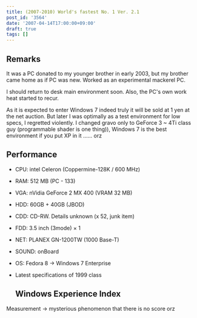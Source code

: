 ```yaml
---
title: (2007-2010) World's fastest No. 1 Ver. 2.1
post_id: '3564'
date: '2007-04-14T17:00:00+09:00'
draft: true
tags: []
---
```


## Remarks

It was a PC donated to my younger brother in early 2003, but my brother came home as if PC was new. Worked as an experimental mackerel PC.

I should return to desk main environment soon. Also, the PC's own work heat started to recur.

As it is expected to enter Windows 7 indeed truly it will be sold at 1 yen at the net auction. But later I was optimally as a test environment for low specs, I regretted violently. I changed gravo only to GeForce 3 ~ 4Ti class guy (programmable shader is one thing)), Windows 7 is the best environment if you put XP in it ...... orz

## Performance

*   CPU: intel Celeron (Coppermine-128K / 600 MHz)
*   RAM: 512 MB (PC - 133)
*   VGA: nVidia GeForce 2 MX 400 (VRAM 32 MB)
*   HDD: 60GB + 40GB (JBOD)
*   CDD: CD-RW. Details unknown (x 52, junk item)
*   FDD: 3.5 inch (3mode) × 1
*   NET: PLANEX GN-1200TW (1000 Base-T)
*   SOUND: onBoard
*   OS: Fedora 8 → Windows 7 Enterprise
*   Latest specifications of 1999 class
    
    ## Windows Experience Index
    

Measurement → mysterious phenomenon that there is no score orz
